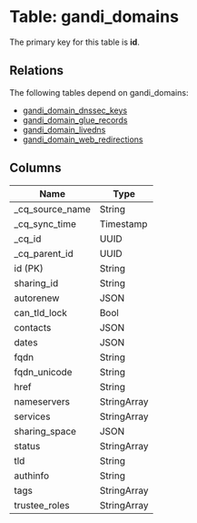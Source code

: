 # Table: gandi_domains

The primary key for this table is **id**.

## Relations

The following tables depend on gandi_domains:
  - [gandi_domain_dnssec_keys](gandi_domain_dnssec_keys)
  - [gandi_domain_glue_records](gandi_domain_glue_records)
  - [gandi_domain_livedns](gandi_domain_livedns)
  - [gandi_domain_web_redirections](gandi_domain_web_redirections)

## Columns

| Name          | Type          |
| ------------- | ------------- |
|_cq_source_name|String|
|_cq_sync_time|Timestamp|
|_cq_id|UUID|
|_cq_parent_id|UUID|
|id (PK)|String|
|sharing_id|String|
|autorenew|JSON|
|can_tld_lock|Bool|
|contacts|JSON|
|dates|JSON|
|fqdn|String|
|fqdn_unicode|String|
|href|String|
|nameservers|StringArray|
|services|StringArray|
|sharing_space|JSON|
|status|StringArray|
|tld|String|
|authinfo|String|
|tags|StringArray|
|trustee_roles|StringArray|